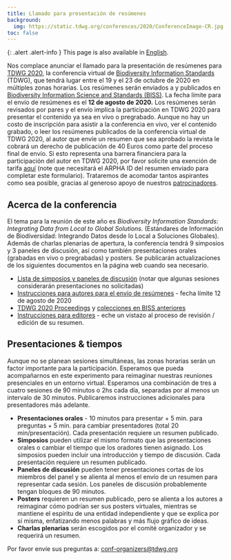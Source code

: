 ```yaml
---
title: Llamado para presentación de resúmenes
background:
  img: https://static.tdwg.org/conferences/2020/ConferenceImage-CR.jpg
toc: false
---
```


{: .alert .alert-info }
This page is also available in [English](/conferences/2020/call-for-abstracts/).

Nos complace anunciar el llamado para la presentación de resúmenes para [TDWG 2020](/conferences/2020/es), la conferencia virtual de [Biodiversity Information Standards](/) (TDWG), que tendrá lugar entre el 19 y el 23 de octubre de 2020 en múltiples zonas horarias. Los resúmenes serán enviados a y publicados en [Biodiversity Information Science and Standards (BISS)](https://biss.pensoft.net/). La fecha límite para el envío de resúmenes es el **12 de agosto de 2020.** Los resúmenes serán revisados por pares y el envío implica la participación en TDWG 2020 para presentar el contenido ya sea en vivo o pregrabado. Aunque no hay un costo de inscripción para asistir a la conferencia en vivo, ver el contenido grabado, o leer los resúmenes publicados de la conferencia virtual de TDWG 2020, al autor que envíe un resumen que sea aprobado la revista le cobrará un derecho de publicación de 40 Euros como parte del proceso final de envío. Si esto representa una barrera financiera para la participación del autor en TDWG 2020, por favor solicite una exención de tarifa [aquí](https://forms.gle/cAMP9rvNBHRMUdTx8) (note que necesitará el ARPHA ID del resumen enviado para completar este formulario). Trataremos de acomodar tantos aspirantes como sea posible, gracias al generoso apoyo de nuestros [patrocinadores](/conferences/2020/#sponsors).

## Acerca de la conferencia

El tema para la reunión de este año es _Biodiversity Information Standards: Integrating Data from Local to Global Solutions._ (Estándares de Información de Biodiversidad: Integrando Datos desde lo Local a Soluciones Globales). Además de charlas plenarias de apertura, la conferencia tendrá 9 simposios y 3 paneles de discusión, así como también presentaciones orales (grabadas en vivo o pregrabadas) y posters. Se publicarán actualizaciones de los siguientes documentos en la página web cuando sea necesario.

- [Lista de simposios y paneles de discusión](/conferences/2020/session-list/) (notar que algunas sesiones considerarán presentaciones no solicitadas)
- [Instrucciones para autores para el envío de resúmenes](/conferences/2020/instructions-for-abstract-submission/) - fecha límite 12 de agosto de 2020
- [TDWG 2020 Proceedings](https://biss.pensoft.net/collection/222/) y [colecciones en BISS anteriores](https://biss.pensoft.net/collections)
- [Instrucciones para editores](/conferences/2020/instructions-for-editors/) - eche un vistazo al proceso de revisión / edición de su resumen.

## Presentaciones & tiempos

Aunque no se planean sesiones simultáneas, las zonas horarias serán un factor importante para la participación. Esperamos que pueda acompañarnos en este experimento para reimaginar nuestras reuniones presenciales en un entorno virtual. Esperamos una combinación de tres a cuatro sesiones de 90 minutos o 2hs cada día, separadas por al menos un intervalo de 30 minutos. Publicaremos instrucciones adicionales para presentadores más adelante.

- **Presentaciones orales** - 10 minutos para presentar + 5 min. para preguntas + 5 min. para cambiar presentadores (total 20 min/presentación). Cada presentación requiere un resumen publicado.
- **Simposios** pueden utilizar el mismo formato que las presentaciones orales o cambiar el tiempo que los oradores tienen asignado. Los simposios pueden incluir una introducción y tiempo de discusión. Cada presentación requiere un resumen publicado.
- **Paneles de discusión** pueden tener presentaciones cortas de los miembros del panel y se alienta al menos el envío de un resumen para representar cada sesión. Los paneles de discusión probablemente tengan bloques de 90 minutos.
- **Posters** requieren un resumen publicado, pero se alienta a los autores a reimaginar cómo podrían ser sus posters virtuales, mientras se mantiene el espíritu de una entidad independiente y que se explica por sí misma, enfatizando menos palabras y más flujo gráfico de ideas.
- **Charlas plenarias** serán escogidos por el comité organizador y se requerirá un resumen.

Por favor envíe sus preguntas a: <conf-organizers@tdwg.org>
